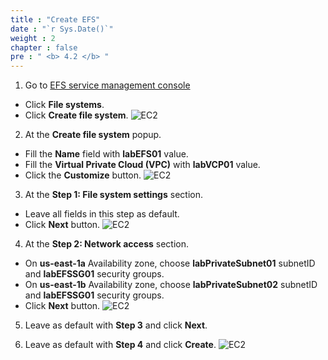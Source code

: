 ```yaml
---
title : "Create EFS"
date : "`r Sys.Date()`"
weight : 2
chapter : false
pre : " <b> 4.2 </b> "
---
```


1. Go to [EFS service management console](https://console.aws.amazon.com/efs/home)
  - Click **File systems**.
  - Click **Create file system**.
  ![EC2](/images/2.prerequisite/ws01-createefs01.png)  

2. At the **Create file system** popup.
  - Fill the **Name** field with **labEFS01** value.
  - Fill the **Virtual Private Cloud (VPC)** with **labVCP01** value.
  - Click the **Customize** button.
  ![EC2](/images/2.prerequisite/ws01-createefs02.png)

3. At the **Step 1: File system settings** section.
  - Leave all fields in this step as default.
  - Click **Next** button.
  ![EC2](/images/2.prerequisite/ws01-createefs03.png)

4. At the **Step 2: Network access** section.
  - On **us-east-1a** Availability zone, choose **labPrivateSubnet01** subnetID and **labEFSSG01** security groups.
  - On **us-east-1b** Availability zone, choose **labPrivateSubnet02** subnetID and **labEFSSG01** security groups.
  - Click **Next** button.
  ![EC2](/images/2.prerequisite/ws01-createefs04.png)

5. Leave as default with **Step 3** and click **Next**.

6. Leave as default with **Step 4** and click **Create**.
  ![EC2](/images/2.prerequisite/ws01-createefs05.png)
   